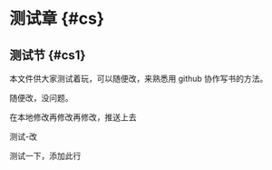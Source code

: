 # 测试章 {#cs}

## 测试节 {#cs1}

本文件供大家测试着玩，可以随便改，来熟悉用 github 协作写书的方法。

随便改，没问题。

在本地修改再修改再修改，推送上去

测试-改

测试一下，添加此行
